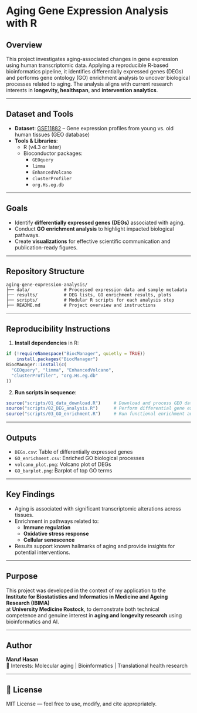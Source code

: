 # Aging Gene Expression Analysis with R

## Overview

This project investigates aging-associated changes in gene expression using human transcriptomic data. Applying a reproducible R-based bioinformatics pipeline, it identifies differentially expressed genes (DEGs) and performs gene ontology (GO) enrichment analysis to uncover biological processes related to aging. The analysis aligns with current research interests in **longevity, healthspan**, and **intervention analytics**.

---

## Dataset and Tools

- **Dataset**: [GSE11882](https://www.ncbi.nlm.nih.gov/geo/query/acc.cgi?acc=GSE11882) – Gene expression profiles from young vs. old human tissues (GEO database)
- **Tools & Libraries**:
  - R (v4.3 or later)
  - Bioconductor packages:
    - `GEOquery`
    - `limma`
    - `EnhancedVolcano`
    - `clusterProfiler`
    - `org.Hs.eg.db`

---

## Goals

- Identify **differentially expressed genes (DEGs)** associated with aging.
- Conduct **GO enrichment analysis** to highlight impacted biological pathways.
- Create **visualizations** for effective scientific communication and publication-ready figures.

---

## Repository Structure

```
aging-gene-expression-analysis/
├── data/             # Processed expression data and sample metadata
├── results/          # DEG lists, GO enrichment results, plots
├── scripts/          # Modular R scripts for each analysis step
├── README.md         # Project overview and instructions
```

---

## Reproducibility Instructions

1. **Install dependencies** in R:
```r
if (!requireNamespace("BiocManager", quietly = TRUE))
    install.packages("BiocManager")
BiocManager::install(c(
  "GEOquery", "limma", "EnhancedVolcano",
  "clusterProfiler", "org.Hs.eg.db"
))
```

2. **Run scripts in sequence**:
```r
source("scripts/01_data_download.R")     # Download and process GEO data
source("scripts/02_DEG_analysis.R")      # Perform differential gene expression analysis
source("scripts/03_GO_enrichment.R")     # Run functional enrichment analysis
```

---

## Outputs

- `DEGs.csv`: Table of differentially expressed genes
- `GO_enrichment.csv`: Enriched GO biological processes
- `volcano_plot.png`: Volcano plot of DEGs
- `GO_barplot.png`: Barplot of top GO terms

---

## Key Findings

- Aging is associated with significant transcriptomic alterations across tissues.
- Enrichment in pathways related to:
  - **Immune regulation**
  - **Oxidative stress response**
  - **Cellular senescence**
- Results support known hallmarks of aging and provide insights for potential interventions.

---

## Purpose

This project was developed in the context of my application to the  
**Institute for Biostatistics and Informatics in Medicine and Ageing Research (IBIMA)**  
at **University Medicine Rostock**, to demonstrate both technical competence and genuine interest in **aging and longevity research** using bioinformatics and AI.

---

## Author

**Maruf Hasan**  
🔬 Interests: Molecular aging | Bioinformatics | Translational health research

---

## 📜 License

MIT License — feel free to use, modify, and cite appropriately.

